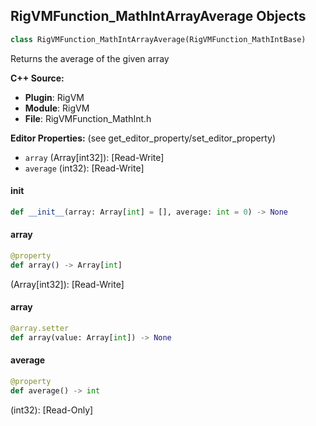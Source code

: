 ## RigVMFunction_MathIntArrayAverage Objects

```python
class RigVMFunction_MathIntArrayAverage(RigVMFunction_MathIntBase)
```

Returns the average of the given array

**C++ Source:**

- **Plugin**: RigVM
- **Module**: RigVM
- **File**: RigVMFunction_MathInt.h

**Editor Properties:** (see get_editor_property/set_editor_property)

- ``array`` (Array[int32]):  [Read-Write]
- ``average`` (int32):  [Read-Write]

<a id="unreal.RigVMFunction_MathIntArrayAverage.__init__"></a>

#### __init__

```python
def __init__(array: Array[int] = [], average: int = 0) -> None
```

<a id="unreal.RigVMFunction_MathIntArrayAverage.array"></a>

#### array

```python
@property
def array() -> Array[int]
```

(Array[int32]):  [Read-Write]

<a id="unreal.RigVMFunction_MathIntArrayAverage.array"></a>

#### array

```python
@array.setter
def array(value: Array[int]) -> None
```

<a id="unreal.RigVMFunction_MathIntArrayAverage.average"></a>

#### average

```python
@property
def average() -> int
```

(int32):  [Read-Only]

<a id="unreal.RigVMFunction_MathIntToString"></a>